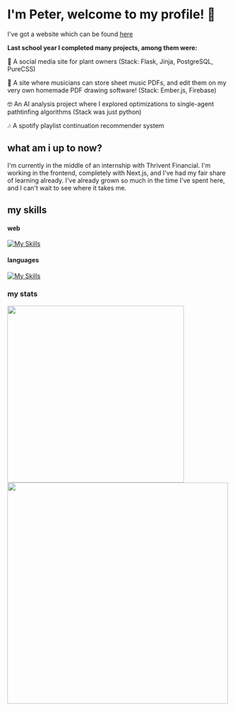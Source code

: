 # I'm Peter, welcome to my profile! 👋

I've got a website which can be found [here](https://peterolsen1.github.io/)

<!-- I'm currently somewhere between 2 and 3 semesters from graduating with a degree in computer science from the University of Minnesota Twin Cities.
I figured it's a good idea to upload all of my projects to GitHub so I can learn principles of version control, and so that those who so choose to can view them.

Last summer I finished working as a software development intern at __RAO manufacturing__, creating an internal use fullstack webapp to jumpstart the process of moving the company online. 🚀🚀

 The purpose of this app was to ease the process of systematic data entry, speed up communication through automated email sending, present historical data in various different forms to allow for and aide complex data analysis, and to leverage use of machine learning in order to guide admintrative decisions.💡 -->

__Last school year I completed many projects, among them were:__

🌱 A social media site for plant owners (Stack: Flask, Jinja, PostgreSQL, PureCSS)

🎹 A site where musicians can store sheet music PDFs, and edit them on my very own homemade PDF drawing software! (Stack: Ember.js, Firebase)

🤓 An AI analysis project where I explored optimizations to single-agent pathtinfing algorithms (Stack was just python)

🎶 A spotify playlist continuation recommender system
  
## what am i up to now?

I'm currently in the middle of an internship with Thrivent Financial. I'm working in the frontend, completely with Next.js, and I've had my fair share of learning already. I've already grown so much in the time I've spent here, and I can't wait to see where it takes me.
<!-- * A terminal based editor written in rust, called the PTE. (peter's text editor)
* A site where UMN students can easily host and sign up for office hours. Check it out <a href="https://gopher-hours.web.app">here!</a>
* An express like server-framework written in C. Not really for any purpose, mostly to just brush up on C skills. -->

## my skills
#### web
[![My Skills](https://skillicons.dev/icons?i=nextjs,svelte,firebase,mongodb,flask,express,tailwind,scss,css,html&theme=dark)](https://skillicons.dev)
#### languages
[![My Skills](https://skillicons.dev/icons?i=typescript,rust,python,c,java&theme=dark)](https://skillicons.dev)

<!-- readme stats were generated with https://github.com/anuraghazra/github-readme-stats. check it out! -->
### my stats
<a href="https://github.com/PeterOlsen1">
  <img src="https://github-readme-stats.vercel.app/api/top-langs/?username=peterolsen1&layout=donut&theme=gotham&langs_count=20" height=400 align="center">
   <img src="https://github-readme-stats.vercel.app/api/wakatime?username=peterolsen1&theme=dark" height=500 align="center">
</a>
